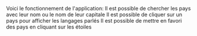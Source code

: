 Voici le fonctionnement de l'application:
Il est possible de chercher les pays avec leur nom ou le nom de leur capitale
Il est possible de cliquer sur un pays pour afficher les langages parlés 
Il est possible de mettre en favori des pays en cliquant sur les étoiles

